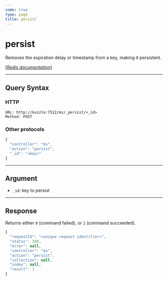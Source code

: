 ```yaml
---
code: true
type: page
title: persist
---
```


# persist

<SinceBadge version="1.0.0" />

Removes the expiration delay or timestamp from a key, making it persistent.

[[_Redis documentation_]](https://redis.io/commands/persist)

---

## Query Syntax

### HTTP

```http
URL: http://kuzzle:7512/ms/_persist/<_id>
Method: POST
```

### Other protocols

```js
{
  "controller": "ms",
  "action": "persist",
  "_id": "<key>"
}
```

---

## Argument

- `_id`: key to persist

---

## Response

Returns either `0` (command failed), or `1` (command succeeded).

```javascript
{
  "requestId": "<unique request identifier>",
  "status": 200,
  "error": null,
  "controller": "ms",
  "action": "persist",
  "collection": null,
  "index": null,
  "result": 1
}
```
